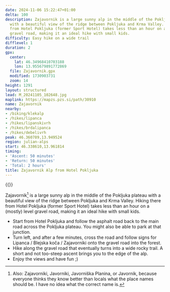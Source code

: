 ```yaml
---
date: 2024-11-06 15:22:47+01:00
delta: 100
description: Zajavornik is a large sunny alp in the middle of the Pokljuka plateau
  with a beautiful view of the ridge between Pokljuka and Krma Valley. Hiking there
  from Hotel Pokljuka (former Sport Hotel) takes less than an hour on a (mostly) level
  gravel road, making it an ideal hike with small kids.
difficulty: Easy hike on a wide trail
difflevel: 1
duration: 2
gpx:
  center:
    lat: 46.34968410703188
    lon: 13.955679891772869
  file: Zajavornik.gpx
  modified: 1730903731
  zoom: 14
height: 1291
layout: structured
lead: M_20241105_102648.jpg
maplink: https://mapzs.pzs.si/path/30910
name: Zajavornik
nearby:
- /biking/klekalp
- /hikes/lipanca
- /hikes/lipanskivrh
- /hikes/brdalipanca
- /hikes/debelivrh
peak: 46.360789,13.949524
region: julian-alps
start: 46.338610,13.961814
timing:
- 'Ascent: 50 minutes'
- 'Return: 50 minutes'
- 'Total: 2 hours'
title: Zajavornik Alp from Hotel Pokljuka
---
```

{{<hike-details>}}

Zajavornik[^ZJ] is a large sunny alp in the middle of the Pokljuka plateau with a beautiful view of the ridge between Pokljuka and Krma Valley. Hiking there from Hotel Pokljuka (former Sport Hotel) takes less than an hour on a (mostly) level gravel road, making it an ideal hike with small kids.

[^ZJ]: Also: Zajavorniki, Javorniki, Javorniška Planina, or Javornik, because everyone thinks they know better than locals what the place names should be. I have no idea what the correct name is.

-   Start from Hotel Pokljuka and follow the asphalt road back to the main road across the Pokljuka plateau. You might also be able to park at that junction.
-   Turn left, and after a few minutes, cross the road and follow signs for Lipanca / Blejska koča / Zajavorniki onto the gravel road into the forest.
-   Hike along the gravel road that eventually turns into a wide rocky trail. A short and not too-steep ascent brings you to the edge of the alp.
-   Enjoy the views and have fun ;)

